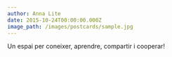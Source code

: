 ```yaml
---
author: Anna Lite
date: 2015-10-24T00:00:00.000Z
image_path: /images/postcards/sample.jpg
---
```


Un espai per coneixer, aprendre, compartir i cooperar!